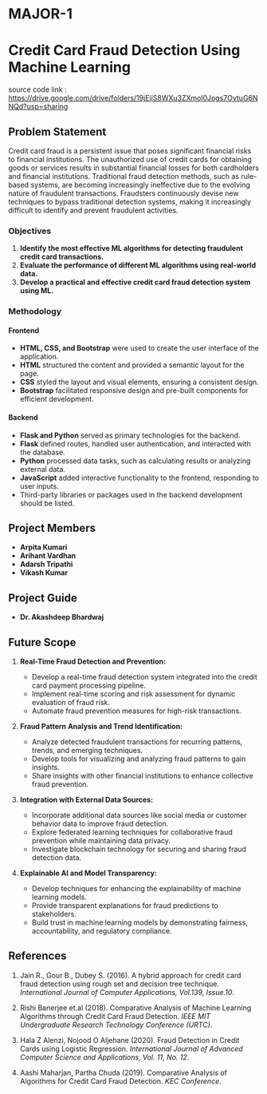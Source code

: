 ﻿# MAJOR-1
# Credit Card Fraud Detection Using Machine Learning
source code link : https://drive.google.com/drive/folders/19jEjiS8WXu3ZXmol0Jogs7OvtuG6NNQd?usp=sharing

## Problem Statement

Credit card fraud is a persistent issue that poses significant financial risks to financial institutions. The unauthorized use of credit cards for obtaining goods or services results in substantial financial losses for both cardholders and financial institutions. Traditional fraud detection methods, such as rule-based systems, are becoming increasingly ineffective due to the evolving nature of fraudulent transactions. Fraudsters continuously devise new techniques to bypass traditional detection systems, making it increasingly difficult to identify and prevent fraudulent activities.

### Objectives

1. **Identify the most effective ML algorithms for detecting fraudulent credit card transactions.**
2. **Evaluate the performance of different ML algorithms using real-world data.**
3. **Develop a practical and effective credit card fraud detection system using ML.**

### Methodology

#### Frontend

- **HTML, CSS, and Bootstrap** were used to create the user interface of the application.
- **HTML** structured the content and provided a semantic layout for the page.
- **CSS** styled the layout and visual elements, ensuring a consistent design.
- **Bootstrap** facilitated responsive design and pre-built components for efficient development.

#### Backend

- **Flask and Python** served as primary technologies for the backend.
- **Flask** defined routes, handled user authentication, and interacted with the database.
- **Python** processed data tasks, such as calculating results or analyzing external data.
- **JavaScript** added interactive functionality to the frontend, responding to user inputs.
- Third-party libraries or packages used in the backend development should be listed.

## Project Members

- **Arpita Kumari**
- **Arihant Vardhan**
- **Adarsh Tripathi**
- **Vikash Kumar**

## Project Guide

- **Dr. Akashdeep Bhardwaj**  
  

## Future Scope

1. **Real-Time Fraud Detection and Prevention:**
   - Develop a real-time fraud detection system integrated into the credit card payment processing pipeline.
   - Implement real-time scoring and risk assessment for dynamic evaluation of fraud risk.
   - Automate fraud prevention measures for high-risk transactions.

2. **Fraud Pattern Analysis and Trend Identification:**
   - Analyze detected fraudulent transactions for recurring patterns, trends, and emerging techniques.
   - Develop tools for visualizing and analyzing fraud patterns to gain insights.
   - Share insights with other financial institutions to enhance collective fraud prevention.

3. **Integration with External Data Sources:**
   - Incorporate additional data sources like social media or customer behavior data to improve fraud detection.
   - Explore federated learning techniques for collaborative fraud prevention while maintaining data privacy.
   - Investigate blockchain technology for securing and sharing fraud detection data.

4. **Explainable AI and Model Transparency:**
   - Develop techniques for enhancing the explainability of machine learning models.
   - Provide transparent explanations for fraud predictions to stakeholders.
   - Build trust in machine learning models by demonstrating fairness, accountability, and regulatory compliance.

## References

1. Jain R., Gour B., Dubey S. (2016). A hybrid approach for credit card fraud detection using rough set and decision tree technique. *International Journal of Computer Applications, Vol.139, Issue.10*.

2. Rishi Banerjee et.al (2018). Comparative Analysis of Machine Learning Algorithms through Credit Card Fraud Detection. *IEEE MIT Undergraduate Research Technology Conference (URTC)*.

3. Hala Z Alenzi, Nojood O Aljehane (2020). Fraud Detection in Credit Cards using Logistic Regression. *International Journal of Advanced Computer Science and Applications, Vol. 11, No. 12*.

4. Aashi Maharjan, Partha Chuda (2019). Comparative Analysis of Algorithms for Credit Card Fraud Detection. *KEC Conference*.
